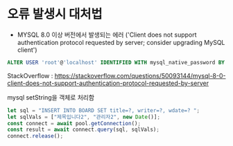 # 오류 발생시 대처법

* MYSQL 8.0 이상 버전에서 발생되는 에러
('Client does not support authentication protocol requested by server; consider upgrading MySQL client')

~~~sql
ALTER USER 'root'@'localhost' IDENTIFIED WITH mysql_native_password BY 'password'
~~~

StackOverflow : https://stackoverflow.com/questions/50093144/mysql-8-0-client-does-not-support-authentication-protocol-requested-by-server

mysql setString을 객체로 처리함
~~~js
let sql = "INSERT INTO BOARD SET title=?, writer=?, wdate=? ";
let sqlVals = ["제목입니다2", "관리자2", new Date()];
const connect = await pool.getConnection();
const result = await connect.query(sql, sqlVals);
connect.release();
~~~